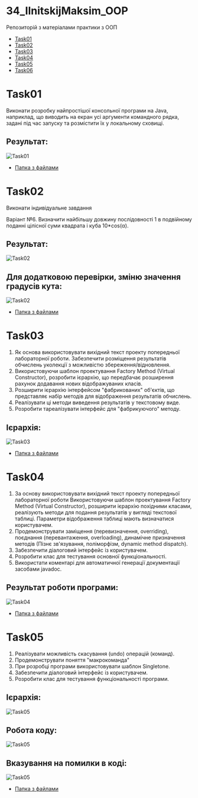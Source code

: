 # 34_IlnitskijMaksim_OOP
Репозиторій з матеріалами практики з ООП

+ [Task01](#Task01)
+ [Task02](#Task02)
+ [Task03](#Task03)
+ [Task04](#Task04)
+ [Task05](#Task05)
+ [Task06](#Task06)

# Task01

Виконати розробку найпростішої консольної програми на Java, наприклад, що виводить на екран усі аргументи командного рядка, задані під час запуску та розмістити їх у локальному сховищі.

## Результат:

![Task01](https://github.com/IlnitskijMaksim/34_IlnitskijMaksim_OOP/blob/main/Task01/img/Task01res.png)

+ [Папка з файлами](https://github.com/IlnitskijMaksim/34_IlnitskijMaksim_OOP/tree/main/Task01)

# Task02

Виконати індивідуальне завдання

Варіант №6. Визначити найбільшу довжину послідовності 1 в подвійному поданні цілісної суми квадрата і куба 10*cos(α).

## Результат:

![Task02](https://github.com/IlnitskijMaksim/34_IlnitskijMaksim_OOP/blob/main/Task02/img/Task02res.png)

## Для додатковою перевірки, зміню значення градусів кута:

![Task02](https://github.com/IlnitskijMaksim/34_IlnitskijMaksim_OOP/blob/main/Task02/img/Task02res2.png)

+ [Папка з файлами](https://github.com/IlnitskijMaksim/34_IlnitskijMaksim_OOP/tree/main/Task02)

# Task03

1. Як основа використовувати вихідний текст проекту попередньої лабораторної роботи. Забезпечити розміщення результатів обчислень уколекції з можливістю збереження/відновлення.
2. Використовуючи шаблон проектування Factory Method (Virtual Constructor), розробити ієрархію, що передбачає розширення рахунок додавання
нових відображуваних класів.
3. Розширити ієрархію інтерфейсом "фабрикованих" об'єктів, що представляє набір методів для відображення результатів обчислень.
4. Реалізувати ці методи виведення результатів у текстовому виде.
5. Розробити тареалізувати інтерфейс для "фабрикуючого" методу.

## Ієрархія:

![Task03](https://github.com/IlnitskijMaksim/34_IlnitskijMaksim_OOP/blob/main/Task03/img/Task03res.png)

+ [Папка з файлами](https://github.com/IlnitskijMaksim/34_IlnitskijMaksim_OOP/tree/main/Task03)

# Task04

1. За основу використовувати вихідний текст проекту попередньої лабораторної роботи Використовуючи шаблон проектування Factory Method
(Virtual Constructor), розширити ієрархію похідними класами, реалізують методи для подання результатів у вигляді текстової
таблиці. Параметри відображення таблиці мають визначатися користувачем.
2. Продемонструвати заміщення (перевизначення, overriding), поєднання (перевантаження, overloading), динамічне призначення методів
(Пізнє зв'язування, поліморфізм, dynamic method dispatch).
3. Забезпечити діалоговий інтерфейс із користувачем.
4. Розробити клас для тестування основної функціональності.
5. Використати коментарі для автоматичної генерації документації засобами javadoc.

## Результат роботи програми:

![Task04](https://github.com/IlnitskijMaksim/34_IlnitskijMaksim_OOP/blob/main/Task04/img/Task04res.png)

+ [Папка з файлами](https://github.com/IlnitskijMaksim/34_IlnitskijMaksim_OOP/tree/main/Task04)

# Task05

1. Реалізувати можливість скасування (undo) операцій (команд).
2. Продемонструвати поняття "макрокоманда"
3. При розробці програми використовувати шаблон Singletone.
4. Забезпечити діалоговий інтерфейс із користувачем.
5. Розробити клас для тестування функціональності програми.

## Ієрархія:

![Task05](https://github.com/IlnitskijMaksim/34_IlnitskijMaksim_OOP/blob/main/Task05/img/Task05.png)

## Робота коду:

![Task05](https://github.com/IlnitskijMaksim/34_IlnitskijMaksim_OOP/blob/main/Task05/img/Task05res.png)

## Вказування на помилки в коді:

![Task05](https://github.com/IlnitskijMaksim/34_IlnitskijMaksim_OOP/blob/main/Task05/img/Task05fail.png)

+ [Папка з файлами](https://github.com/IlnitskijMaksim/34_IlnitskijMaksim_OOP/tree/main/Task05)

